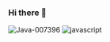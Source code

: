 ### Hi there 👋
![Java-007396](https://github.com/Sun6004/Sun6004/assets/118361080/a1fcb2f5-27a1-4e1b-b3a4-12c4bb74ada7)
![javascript](https://github.com/Sun6004/Sun6004/assets/118361080/a8646d23-39d6-4d68-a5f4-ee3157601243)

